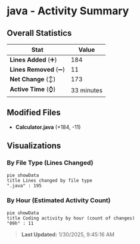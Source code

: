 # java - Activity Summary 

## Overall Statistics

| Stat                   | Value                                                             |
| ---------------------- | ----------------------------------------------------------------- |
| **Lines Added** (➕)   | 184                                          |
| **Lines Removed** (➖) | 11                                        |
| **Net Change** (↕)    | 173                |
| **Active Time** (⌚)   | 33 minutes |


## Modified Files
- **Calculator.java** (+184, -11)

## Visualizations

### By File Type (Lines Changed)

```mermaid
pie showData
title Lines changed by file type
".java" : 195
```

### By Hour (Estimated Activity Count)

```mermaid
pie showData
title Coding activity by hour (count of changes)
"09h" : 11
```


> **Last Updated:** 1/30/2025, 9:45:16 AM
